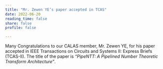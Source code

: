 ```yaml
---
title: "Mr. Zewen YE’s paper accepted in TCAS"
date: 2022-06-20
reading_time: false
share: false
profile: false

---
```


<!--more-->

Many Congratulations to our CALAS member, Mr. Zewen YE, for his paper accepted in IEEE Transactions on Circuits and Systems II: Express Briefs (TCAS-II). The title of the paper is *“PipeNTT: A Pipelined Number Theoretic Transform Architecture”*.